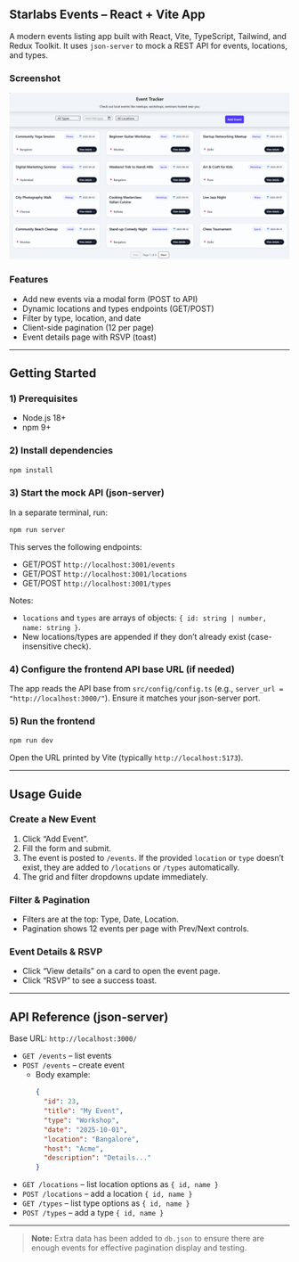 ## Starlabs Events – React + Vite App

A modern events listing app built with React, Vite, TypeScript, Tailwind, and Redux Toolkit. It uses `json-server` to mock a REST API for events, locations, and types.

### Screenshot
![App screenshot](public/screenshot.png)

### Features
- Add new events via a modal form (POST to API)
- Dynamic locations and types endpoints (GET/POST)
- Filter by type, location, and date
- Client-side pagination (12 per page)
- Event details page with RSVP (toast)

---

## Getting Started

### 1) Prerequisites
- Node.js 18+
- npm 9+

### 2) Install dependencies
```bash
npm install
```

### 3) Start the mock API (json-server)
In a separate terminal, run:
```bash
npm run server
```
This serves the following endpoints:
- GET/POST `http://localhost:3001/events`
- GET/POST `http://localhost:3001/locations`
- GET/POST `http://localhost:3001/types`

Notes:
- `locations` and `types` are arrays of objects: `{ id: string | number, name: string }`.
- New locations/types are appended if they don’t already exist (case-insensitive check).

### 4) Configure the frontend API base URL (if needed)
The app reads the API base from `src/config/config.ts` (e.g., `server_url = "http://localhost:3000/"`). Ensure it matches your json-server port.

### 5) Run the frontend
```bash
npm run dev
```
Open the URL printed by Vite (typically `http://localhost:5173`).

---

## Usage Guide

### Create a New Event
1. Click “Add Event”.
2. Fill the form and submit.
3. The event is posted to `/events`. If the provided `location` or `type` doesn’t exist, they are added to `/locations` or `/types` automatically.
4. The grid and filter dropdowns update immediately.

### Filter & Pagination
- Filters are at the top: Type, Date, Location.
- Pagination shows 12 events per page with Prev/Next controls.

### Event Details & RSVP
- Click “View details” on a card to open the event page.
- Click “RSVP” to see a success toast.

---

## API Reference (json-server)

Base URL: `http://localhost:3000/`

- `GET /events` – list events
- `POST /events` – create event
  - Body example:
    ```json
    {
      "id": 23,
      "title": "My Event",
      "type": "Workshop",
      "date": "2025-10-01",
      "location": "Bangalore",
      "host": "Acme",
      "description": "Details..."
    }
    ```
- `GET /locations` – list location options as `{ id, name }`
- `POST /locations` – add a location `{ id, name }`
- `GET /types` – list type options as `{ id, name }`
- `POST /types` – add a type `{ id, name }`

---
> **Note:** Extra data has been added to `db.json` to ensure there are enough events for effective pagination display and testing.
